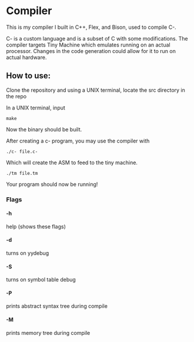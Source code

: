 # Compiler
This is my compiler I built in C++, Flex, and Bison, used to compile C-.

C- is a custom language and is a subset of C with some modifications.
The compiler targets Tiny Machine which emulates running on an actual processor.
Changes in the code generation could allow for it to run on actual hardware.


## How to use:
Clone the repository and using a UNIX terminal, locate the src directory in the repo

In a UNIX terminal, input 
```
make
```
Now the binary should be built.

After creating a c- program, you may use the compiler with
```
./c- file.c-
```
Which will create the ASM to feed to the tiny machine.
```
./tm file.tm
```
Your program should now be running!

### Flags
#### -h
help (shows these flags)

#### -d
turns on yydebug
#### -S
turns on symbol table debug
#### -P
prints abstract syntax tree during compile
#### -M
prints memory tree during compile


